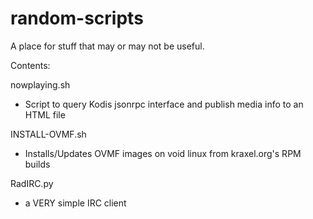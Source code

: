# random-scripts
A place for stuff that may or may not be useful.

Contents:

nowplaying.sh
- Script to query Kodis jsonrpc interface and publish media info to an HTML file

INSTALL-OVMF.sh
- Installs/Updates OVMF images on void linux from kraxel.org's RPM builds

RadIRC.py
- a VERY simple IRC client
